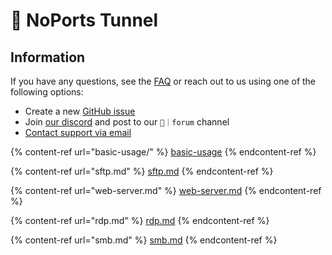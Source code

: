 # 🔗 NoPorts Tunnel

## Information

If you have any questions, see the [FAQ](../ssh-no-ports/faq.md) or reach out to us using one of the following options:

* Create a new [GitHub issue](https://github.com/atsign-foundation/noports/issues/new/choose)
* Join [our discord](https://discord.atsign.com) and post to our `📑｜forum` channel
* [Contact support via email](mailto:support@noports.com)

{% content-ref url="basic-usage/" %}
[basic-usage](basic-usage/)
{% endcontent-ref %}

{% content-ref url="sftp.md" %}
[sftp.md](sftp.md)
{% endcontent-ref %}

{% content-ref url="web-server.md" %}
[web-server.md](web-server.md)
{% endcontent-ref %}

{% content-ref url="rdp.md" %}
[rdp.md](rdp.md)
{% endcontent-ref %}

{% content-ref url="smb.md" %}
[smb.md](smb.md)
{% endcontent-ref %}
